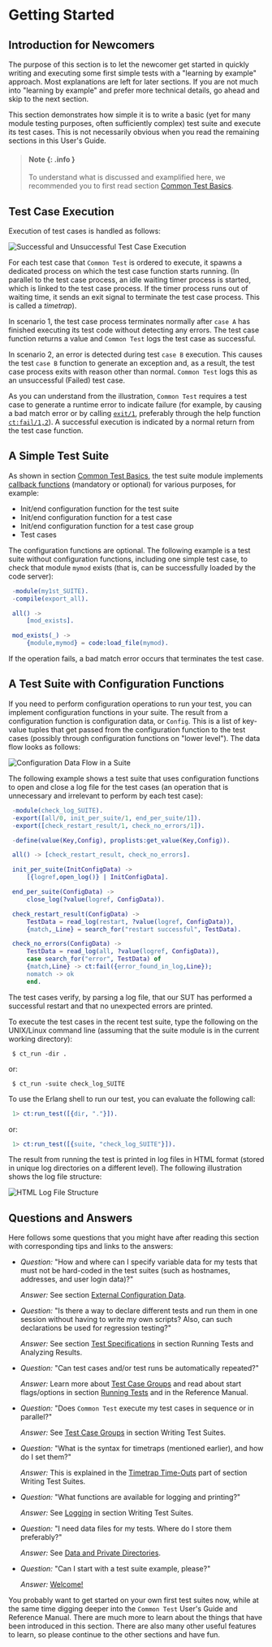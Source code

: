 <!--
%CopyrightBegin%

Copyright Ericsson AB 2023. All Rights Reserved.

Licensed under the Apache License, Version 2.0 (the "License");
you may not use this file except in compliance with the License.
You may obtain a copy of the License at

    http://www.apache.org/licenses/LICENSE-2.0

Unless required by applicable law or agreed to in writing, software
distributed under the License is distributed on an "AS IS" BASIS,
WITHOUT WARRANTIES OR CONDITIONS OF ANY KIND, either express or implied.
See the License for the specific language governing permissions and
limitations under the License.

%CopyrightEnd%
-->
# Getting Started

## Introduction for Newcomers

The purpose of this section is to let the newcomer get started in quickly
writing and executing some first simple tests with a "learning by example"
approach. Most explanations are left for later sections. If you are not much
into "learning by example" and prefer more technical details, go ahead and skip
to the next section.

This section demonstrates how simple it is to write a basic (yet for many module
testing purposes, often sufficiently complex) test suite and execute its test
cases. This is not necessarily obvious when you read the remaining sections in
this User's Guide.

> #### Note {: .info }
>
> To understand what is discussed and examplified here, we recommended you to
> first read section [Common Test Basics](basics_chapter.md#basics).

## Test Case Execution

Execution of test cases is handled as follows:

![Successful and Unsuccessful Test Case Execution](assets/tc_execution.gif "Successful and Unsuccessful Test Case Execution")

For each test case that `Common Test` is ordered to execute, it spawns a
dedicated process on which the test case function starts running. (In parallel
to the test case process, an idle waiting timer process is started, which is
linked to the test case process. If the timer process runs out of waiting time,
it sends an exit signal to terminate the test case process. This is called a
_timetrap_).

In scenario 1, the test case process terminates normally after `case A` has
finished executing its test code without detecting any errors. The test case
function returns a value and `Common Test` logs the test case as successful.

In scenario 2, an error is detected during test `case B` execution. This causes
the test `case B` function to generate an exception and, as a result, the test
case process exits with reason other than normal. `Common Test` logs this as an
unsuccessful (Failed) test case.

As you can understand from the illustration, `Common Test` requires a test case
to generate a runtime error to indicate failure (for example, by causing a bad
match error or by calling [`exit/1`](`exit/1`), preferably through the help
function [`ct:fail/1,2`](`ct:fail/1`)). A successful execution is indicated by a
normal return from the test case function.

## A Simple Test Suite

As shown in section [Common Test Basics](basics_chapter.md#External_Interfaces),
the test suite module implements [callback functions](`m:ct_suite`) (mandatory
or optional) for various purposes, for example:

- Init/end configuration function for the test suite
- Init/end configuration function for a test case
- Init/end configuration function for a test case group
- Test cases

The configuration functions are optional. The following example is a test suite
without configuration functions, including one simple test case, to check that
module `mymod` exists (that is, can be successfully loaded by the code server):

```erlang
 -module(my1st_SUITE).
 -compile(export_all).

 all() ->
     [mod_exists].

 mod_exists(_) ->
     {module,mymod} = code:load_file(mymod).
```

If the operation fails, a bad match error occurs that terminates the test case.

## A Test Suite with Configuration Functions

If you need to perform configuration operations to run your test, you can
implement configuration functions in your suite. The result from a configuration
function is configuration data, or `Config`. This is a list of key-value tuples
that get passed from the configuration function to the test cases (possibly
through configuration functions on "lower level"). The data flow looks as
follows:

![Configuration Data Flow in a Suite](assets/config.gif "Configuration Data Flow in a Suite")

The following example shows a test suite that uses configuration functions to
open and close a log file for the test cases (an operation that is unnecessary
and irrelevant to perform by each test case):

```erlang
 -module(check_log_SUITE).
 -export([all/0, init_per_suite/1, end_per_suite/1]).
 -export([check_restart_result/1, check_no_errors/1]).

 -define(value(Key,Config), proplists:get_value(Key,Config)).

 all() -> [check_restart_result, check_no_errors].

 init_per_suite(InitConfigData) ->
     [{logref,open_log()} | InitConfigData].

 end_per_suite(ConfigData) ->
     close_log(?value(logref, ConfigData)).

 check_restart_result(ConfigData) ->
     TestData = read_log(restart, ?value(logref, ConfigData)),
     {match,_Line} = search_for("restart successful", TestData).

 check_no_errors(ConfigData) ->
     TestData = read_log(all, ?value(logref, ConfigData)),
     case search_for("error", TestData) of
	 {match,Line} -> ct:fail({error_found_in_log,Line});
	 nomatch -> ok
     end.
```

The test cases verify, by parsing a log file, that our SUT has performed a
successful restart and that no unexpected errors are printed.

To execute the test cases in the recent test suite, type the following on the
UNIX/Linux command line (assuming that the suite module is in the current
working directory):

```text
 $ ct_run -dir .
```

or:

```text
 $ ct_run -suite check_log_SUITE
```

To use the Erlang shell to run our test, you can evaluate the following call:

```erlang
 1> ct:run_test([{dir, "."}]).
```

or:

```erlang
 1> ct:run_test([{suite, "check_log_SUITE"}]).
```

The result from running the test is printed in log files in HTML format (stored
in unique log directories on a different level). The following illustration
shows the log file structure:

![HTML Log File Structure](assets/html_logs.gif "HTML Log File Structure")

## Questions and Answers

Here follows some questions that you might have after reading this section with
corresponding tips and links to the answers:

- _Question:_ "How and where can I specify variable data for my tests that must
  not be hard-coded in the test suites (such as hostnames, addresses, and user
  login data)?"

  _Answer:_ See section
  [External Configuration Data](config_file_chapter.md#top).

- _Question:_ "Is there a way to declare different tests and run them in one
  session without having to write my own scripts? Also, can such declarations be
  used for regression testing?"

  _Answer:_ See section
  [Test Specifications](run_test_chapter.md#test_specifications) in section
  Running Tests and Analyzing Results.

- _Question:_ "Can test cases and/or test runs be automatically repeated?"

  _Answer:_ Learn more about
  [Test Case Groups](write_test_chapter.md#test_case_groups) and read about
  start flags/options in section [Running Tests](run_test_chapter.md#ct_run) and
  in the Reference Manual.

- _Question:_ "Does `Common Test` execute my test cases in sequence or in
  parallel?"

  _Answer:_ See [Test Case Groups](write_test_chapter.md#test_case_groups) in
  section Writing Test Suites.

- _Question:_ "What is the syntax for timetraps (mentioned earlier), and how do
  I set them?"

  _Answer:_ This is explained in the
  [Timetrap Time-Outs](write_test_chapter.md#timetraps) part of section Writing
  Test Suites.

- _Question:_ "What functions are available for logging and printing?"

  _Answer:_ See [Logging](write_test_chapter.md#logging) in section Writing Test
  Suites.

- _Question:_ "I need data files for my tests. Where do I store them
  preferably?"

  _Answer:_ See
  [Data and Private Directories](write_test_chapter.md#data_priv_dir).

- _Question:_ "Can I start with a test suite example, please?"

  _Answer:_ [Welcome\!](example_chapter.md#top)

You probably want to get started on your own first test suites now, while at the
same time digging deeper into the `Common Test` User's Guide and Reference
Manual. There are much more to learn about the things that have been introduced
in this section. There are also many other useful features to learn, so please
continue to the other sections and have fun.
